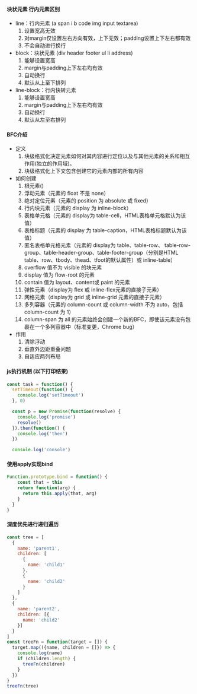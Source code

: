 #### 块状元素 行内元素区别
- line：行内元素 (a span i b code img input textarea)
   1. 设置宽高无效
   2. 对margin仅设置左右方向有效，上下无效；padding设置上下左右都有效
   3. 不会自动进行换行
- block：块状元素 (div header footer ul li address)
    1. 能够设置宽高
    2. margin与padding上下左右均有效
    3. 自动换行
    4. 默认从上至下排列
- line-block：行内快转元素
    1. 能够设置宽高
    2. margin与padding上下左右均有效
    3. 自动换行
    4. 默认从左至右排列

#### BFC介绍
- 定义
  1. 块级格式化决定元素如何对其内容进行定位以及与其他元素的关系和相互作用(独立的作用域)。
  2. 块级格式化上下文包含创建它的元素内部的所有内容
- 如何创建
  1. 根元素(<html>)
  2. 浮动元素（元素的 float 不是 none）
  3. 绝对定位元素（元素的 position 为 absolute 或 fixed）
  4. 行内块元素（元素的 display 为 inline-block）
  5. 表格单元格（元素的 display为 table-cell，HTML表格单元格默认为该值）
  6. 表格标题（元素的 display 为 table-caption，HTML表格标题默认为该值）
  7. 匿名表格单元格元素（元素的 display为 table、table-row、 table-row-group、table-header-group、table-footer-group（分别是HTML table、row、tbody、thead、tfoot的默认属性）或 inline-table）
  8. overflow 值不为 visible 的块元素
  9. display 值为 flow-root 的元素
  10. contain 值为 layout、content或 paint 的元素
  11. 弹性元素（display为 flex 或 inline-flex元素的直接子元素）
  12. 网格元素（display为 grid 或 inline-grid 元素的直接子元素）
  13. 多列容器（元素的 column-count 或 column-width 不为 auto，包括 column-count 为 1）
  14. column-span 为 all 的元素始终会创建一个新的BFC，即使该元素没有包裹在一个多列容器中（标准变更，Chrome bug）
- 作用
  1. 清除浮动
  2. 垂直外边距重叠问题
  3. 自适应两列布局 

#### js执行机制 (以下打印结果)
``` javascript
const task = function() {
  setTimeout(function() {
    console.log('setTimeout')
  }, 0)

  const p = new Promise(function(resolve) {
    console.log('promise')
    resolve()
  }).then(function() {
    console.log('then')
  })

  console.log('console')
```

#### 使用apply实现bind
``` javascript
Function.prototype.bind = function() {
    const that = this
    return function(arg) {
      return this.apply(that, arg)
    }
  }
}
```

#### 深度优先进行递归遍历
``` javascript
const tree = [
  {
    name: 'parent1',
    children: [
      {
        name: 'child1'
      },
      {
        name: 'child2'
      }
    ]
  },
  {
    name: 'parent2',
    children: [{
      name: 'child2'
    }]
  }
]
const treeFn = function(target = []) {
  target.map(({name, children = []}) => {
    console.log(name)
    if (children.length) {
      treeFn(children)
    }
  })
}
treeFn(tree)
```



